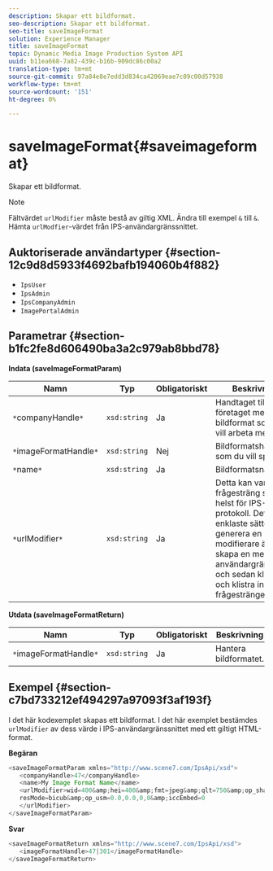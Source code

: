 ```yaml
---
description: Skapar ett bildformat.
seo-description: Skapar ett bildformat.
seo-title: saveImageFormat
solution: Experience Manager
title: saveImageFormat
topic: Dynamic Media Image Production System API
uuid: b11ea668-7a82-439c-b16b-909dc86c00a2
translation-type: tm+mt
source-git-commit: 97a84e8e7edd3d834ca42069eae7c09c00d57938
workflow-type: tm+mt
source-wordcount: '151'
ht-degree: 0%

---
```



# saveImageFormat{#saveimageformat}

Skapar ett bildformat.

>[!NOTE]
>
>Fältvärdet `urlModifier` måste bestå av giltig XML. Ändra till exempel `&` till `&`. Hämta `urlModfier`-värdet från IPS-användargränssnittet.

## Auktoriserade användartyper {#section-12c9d8d5933f4692bafb194060b4f882}

* `IpsUser`
* `IpsAdmin`
* `IpsCompanyAdmin`
* `ImagePortalAdmin`

## Parametrar {#section-b1fc2fe8d606490ba3a2c979ab8bbd78}

**Indata (saveImageFormatParam)**

| Namn | Typ | Obligatoriskt | Beskrivning |
|---|---|---|---|
| `*`companyHandle`*` | `xsd:string` | Ja | Handtaget till företaget med det bildformat som du vill arbeta med. |
| `*`imageFormatHandle`*` | `xsd:string` | Nej | Bildformatshandtag som du vill spara. |
| `*`name`*` | `xsd:string` | Ja | Bildformatsnamn. |
| `*`urlModifier`*` | `xsd:string` | Ja | Detta kan vara vilken frågesträng som helst för IPS-protokoll. Det enklaste sättet att generera en URL-modifierare är att skapa en med IPS-användargränssnittet och sedan klippa ut och klistra in frågesträngen. |

**Utdata (saveImageFormatReturn)**

| Namn | Typ | Obligatoriskt | Beskrivning |
|---|---|---|---|
| `*`imageFormatHandle`*` | `xsd:string` | Ja | Hantera bildformatet. |

## Exempel {#section-c7bd733212ef494297a97093f3af193f}

I det här kodexemplet skapas ett bildformat. I det här exemplet bestämdes `urlModifier` av dess värde i IPS-användargränssnittet med ett giltigt HTML-format.

**Begäran**

```java
<saveImageFormatParam xmlns="http://www.scene7.com/IpsApi/xsd"> 
   <companyHandle>47</companyHandle> 
   <name>My Image Format Name</name> 
   <urlModifier>wid=400&amp;hei=400&amp;fmt=jpeg&amp;qlt=750&amp;op_sharpen=0&amp; 
   resMode=bicub&amp;op_usm=0.0,0.0,0,0&amp;iccEmbed=0 
   </urlModifier> 
</saveImageFormatParam>
```

**Svar**

```java
<saveImageFormatReturn xmlns="http://www.scene7.com/IpsApi/xsd"> 
   <imageFormatHandle>47|301</imageFormatHandle> 
</saveImageFormatReturn>
```

